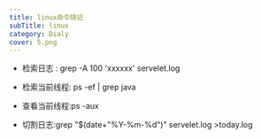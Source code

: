 ```yaml
---
title: linux命令随记
subTitle: linux
category: Dialy
cover: 5.png
---
```


- 检索日志 : grep  -A 100 'xxxxxx' servelet.log

- 检索当前线程: ps -ef | grep java 

- 查看当前线程:ps -aux

- 切割日志:grep "$(date+"%Y-%m-%d")" servelet.log >today.log

